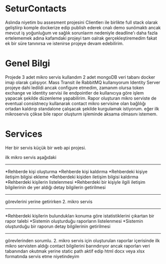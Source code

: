 # SeturContacts

Aslında niyetim bu assesment projesini Clientlerı ile birlikte full stack olarak geliştiirp komple dockerize edip publish ederek cnalı demo sunömaktı ancak mevcut iş yoğunluğum ve sağlık sorunlaırm nedeniyle deadline'ı daha fazla ertelememek adına kafamdaki projeyi tam oalrak gerçekleştiremedim fakat ek bir süre tanınırsa ve istenirse projeye devam edebilirim.

# Genel Bilgi
Projede 3 adet mikro servis kullandım 
2 adet mongoDB veri tabanı docker imajı olarak çalışıyor.
Mass Transit ile RabbitMQ kullanıyorum
Identity Server projeye dahi ledildi ancak configure etmedim, zamanım olursa token exchange ve identity servisi ile endpointler de kullanıcıya göre işlem yapacak şekilde düzenleme yapabilirim.
Rapor oluşturan mikro serviste de eventual consistnecy kullanarak contact mikro servisine olan bağlılığı ortadan kaldırıp standalone çalışacak şekilde kurgulamak istiyorum. 
eğer ilk mikroservis çökse bile rapor oluşturm işleminde aksama olmasını istemem.

# Services
Her bir servis küçük bir web api projesi.

ilk mikro servis aşağıdaki

--------------------------
*Rehberde kişi oluşturma
*Rehberde kişi kaldırma
*Rehberdeki kişiye iletişim bilgisi ekleme
*Rehberdeki kişiden iletişim bilgisi kaldırma
*Rehberdeki kişilerin listelenmesi
*Rehberdeki bir kişiyle ilgili iletişim bilgilerinin de yer aldığı detay bilgilerin getirilmesi

--------------------------

görevlerini yerine getirirken 2. mikro servis 

--------------------------

*Rehberdeki kişilerin bulundukları konuma göre istatistiklerini çıkartan bir rapor talebi
*Sistemin oluşturduğu raporların listelenmesi
*Sistemin oluşturduğu bir raporun detay bilgilerinin getirilmesi

--------------------------
görevlerinden sorumlu. 2. mikro servis için oluşturulan raporlar içerisinde ilk mikro servisten aldığı contact bilgilerini barındırıyor ancak raporları veri tabanından okutmak yerine static path aktif edip html docx veya xlsx formatında servis etme niyetindeyim


